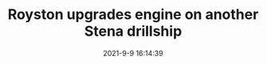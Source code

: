 ---
"title": "Royston upgrades engine on another Stena drillship"
"date": "2021-9-9 16:14:39"
"feed_name": "OFFSHOREMAG"
"feed_website": "https://www.offshore-mag.com/"
"feed_rss": "https://www.offshore-mag.com/__rss/website-scheduled-content.xml?input=%7B%22sectionAlias%22%3A%22home%22%7D"
"link": "https://www.offshore-mag.com/rigs-vessels/article/14210051/royston-upgrades-engine-on-another-stena-drillship"
"file": "_posts/2021-1-1-8d2c424bd95eb72fbf5130c13dfb67c20c34fcb6.md"
"accident": "0"
"drilling": "0"
---